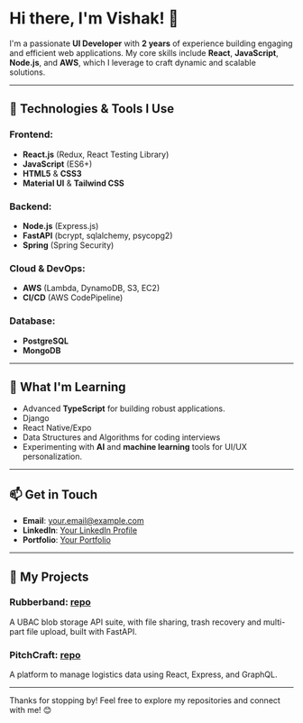 # Hi there, I'm Vishak! 👋

I'm a passionate **UI Developer** with **2 years** of experience building engaging and efficient web applications.
My core skills include **React**, **JavaScript**, **Node.js**, and **AWS**, which I leverage to craft dynamic and scalable solutions.

---

## 🔧 **Technologies & Tools I Use**

### Frontend:
- **React.js** (Redux, React Testing Library)
- **JavaScript** (ES6+)
- **HTML5** & **CSS3**
- **Material UI** & **Tailwind CSS**

### Backend:
- **Node.js** (Express.js)
- **FastAPI** (bcrypt, sqlalchemy, psycopg2)
- **Spring** (Spring Security)
  
### Cloud & DevOps:
- **AWS** (Lambda, DynamoDB, S3, EC2)
- **CI/CD** (AWS CodePipeline)

### Database:
- **PostgreSQL**
- **MongoDB**

---

## 🌱 **What I'm Learning**
- Advanced **TypeScript** for building robust applications.
- Django
- React Native/Expo
- Data Structures and Algorithms for coding interviews
- Experimenting with **AI** and **machine learning** tools for UI/UX personalization.

---

## 📫 **Get in Touch**
- **Email**: [your.email@example.com](mailto:vishakhavel@gmail.com)
- **LinkedIn**: [Your LinkedIn Profile](https://www.linkedin.com/in/vishakhavel)
- **Portfolio**: [Your Portfolio](https://portfolio.vishakhavel.com/)

---

## 🚀 **My Projects**

### **Rubberband**: [repo](https://github.com/vishakhavel/rubberband)  
A UBAC blob storage API suite, with file sharing, trash recovery and multi-part file upload, built with FastAPI.

### **PitchCraft**: [repo](https://github.com/vishakhavel/pitchcraft)  
A platform to manage logistics data using React, Express, and GraphQL.

---

Thanks for stopping by! Feel free to explore my repositories and connect with me! 😊
